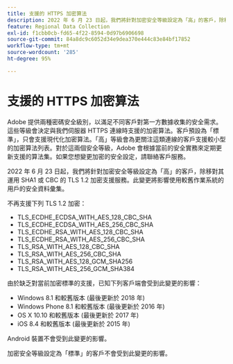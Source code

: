 ```yaml
---
title: 支援的 HTTPS 加密算法
description: 2022 年 6 月 23 日起，我們將針對加密安全等級設定為「高」的客戶，除移對其運用 SHA1 或 CBC 的 TLS 1.2 加密支援服務。
feature: Regional Data Collection
exl-id: f1cbb0cb-fd65-4f22-8594-0d97b6906698
source-git-commit: 84a8dc9c6052d34e9dea370e444c83e84bf17852
workflow-type: tm+mt
source-wordcount: '285'
ht-degree: 95%

---
```


# 支援的 HTTPS 加密算法

Adobe 提供兩種密碼安全級別，以滿足不同客戶對第一方數據收集的安全需求。這些等級會決定與我們伺服器 HTTPS 連線時支援的加密算法。客戶預設為「標準」，只會支援現代化加密算法。「高」等級會為更關注這類連線的客戶支援較小型的加密算法列表。對於這兩個安全等級，Adobe 會根據當前的安全實務來定期更新支援的算法集。如果您想變更加密的安全設定，請聯絡客戶服務。

2022 年 6 月 23 日起，我們將針對加密安全等級設定為「高」的客戶，除移對其運用 SHA1 或 CBC 的 TLS 1.2 加密支援服務。此變更將影響使用較舊作業系統的用戶的安全資料彙集。

不再支援下列 TLS 1.2 加密：

* TLS_ECDHE_ECDSA_WITH_AES_128_CBC_SHA
* TLS_ECDHE_ECDSA_WITH_AES_256_CBC_SHA
* TLS_ECDHE_RSA_WITH_AES_128_CBC_SHA
* TLS_ECDHE_RSA_WITH_AES_256_CBC_SHA
* TLS_RSA_WITH_AES_128_CBC_SHA
* TLS_RSA_WITH_AES_256_CBC_SHA
* TLS_RSA_WITH_AES_128_GCM_SHA256
* TLS_RSA_WITH_AES_256_GCM_SHA384

由於缺乏對當前加密標準的支援，已知下列客戶端會受到此變更的影響：

* Windows 8.1 和較舊版本 (最後更新於 2018 年)
* Windows Phone 8.1 和較舊版本 (最後更新於 2016 年)
* OS X 10.10 和較舊版本 (最後更新於 2017 年)
* iOS 8.4 和較舊版本 (最後更新於 2015 年)

Android 裝置不會受到此變更的影響。

加密安全等級設定為「標準」的客戶不會受到此變更的影響。
